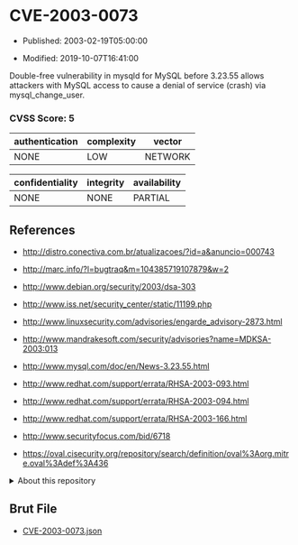 # CVE-2003-0073

- Published: 2003-02-19T05:00:00

- Modified: 2019-10-07T16:41:00

Double-free vulnerability in mysqld for MySQL before 3.23.55 allows attackers with MySQL access to cause a denial of service (crash) via mysql_change_user.

### CVSS Score: **5**

| authentication | complexity | vector |
| --- | --- | --- |
| NONE | LOW | NETWORK |

| confidentiality | integrity | availability |
| --- | --- | --- |
| NONE | NONE | PARTIAL |

## References

* http://distro.conectiva.com.br/atualizacoes/?id=a&anuncio=000743

* http://marc.info/?l=bugtraq&m=104385719107879&w=2

* http://www.debian.org/security/2003/dsa-303

* http://www.iss.net/security_center/static/11199.php

* http://www.linuxsecurity.com/advisories/engarde_advisory-2873.html

* http://www.mandrakesoft.com/security/advisories?name=MDKSA-2003:013

* http://www.mysql.com/doc/en/News-3.23.55.html

* http://www.redhat.com/support/errata/RHSA-2003-093.html

* http://www.redhat.com/support/errata/RHSA-2003-094.html

* http://www.redhat.com/support/errata/RHSA-2003-166.html

* http://www.securityfocus.com/bid/6718

* https://oval.cisecurity.org/repository/search/definition/oval%3Aorg.mitre.oval%3Adef%3A436

<details>
<summary>About this repository</summary> 

  This repository is part of the project [Live Hack CVE](https://github.com/Live-Hack-CVE). Main website can be found [www.live-hack.org](https://www.live-hack.org) 
  
  Made by [Sn0wAlice](https://github.com/Sn0wAlice) for the people that care about security and need to have a feed of the latest CVEs. Hope you enjoy it, don't forget to star the repo and follow me on [Twitter](https://twitter.com/Sn0wAlice) and [Github](https://github.com/Sn0wAlice). And that is my [personnal website](https://www.alice-snow.me/)

  - [Home Page](https://github.com/Live-Hack-CVE)
  - [Framework](https://github.com/Live-Hack-CVE/cve-framework)
  - [CVE database](https://github.com/Live-Hack-CVE/full_database)
  - [Changelog](https://github.com/Live-Hack-CVE/Changelog)
</details>

## Brut File

* [CVE-2003-0073.json](https://raw.githubusercontent.com/Live-Hack-CVE/full_database/main/cves/2003/CVE-2003-0073.json)

